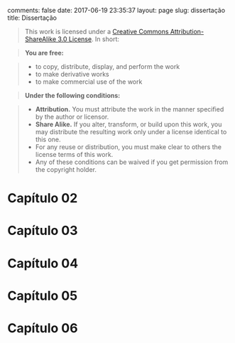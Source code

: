 comments: false
date: 2017-06-19 23:35:37
layout: page
slug: dissertação
title: Dissertação

> This work is licensed under a [Creative Commons Attribution-ShareAlike 3.0
> License](http://creativecommons.org/licenses/by-sa/3.0/). In short:

> **You are free:**

>   * to copy, distribute, display, and perform the work
>   * to make derivative works
>   * to make commercial use of the work

> **Under the following conditions:**

>   * **Attribution.** You must attribute the work in the manner specified by the
>     author or licensor.
>   * **Share Alike.** If you alter, transform, or build upon this work, you may
>     distribute the resulting work only under a license identical to this one.
>   * For any reuse or distribution, you must make clear to others the license
>     terms of this work.
>   * Any of these conditions can be waived if you get permission from the
>     copyright holder.

# Capítulo 02 #

# Capítulo 03 #

# Capítulo 04 #

# Capítulo 05 #

# Capítulo 06 #





